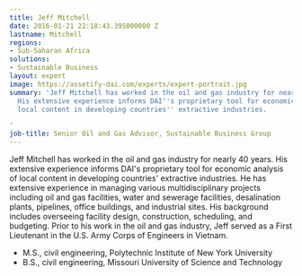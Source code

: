 ```yaml
---
title: Jeff Mitchell
date: 2016-01-21 22:18:43.395000000 Z
lastname: Mitchell
regions:
- Sub-Saharan Africa
solutions:
- Sustainable Business
layout: expert
image: https://assetify-dai.com/experts/expert-portrait.jpg
summary: 'Jeff Mitchell has worked in the oil and gas industry for nearly 40 years.
  His extensive experience informs DAI''s proprietary tool for economic analysis of
  local content in developing countries'' extractive industries.

'
job-title: Senior Oil and Gas Advisor, Sustainable Business Group
---
```


Jeff Mitchell has worked in the oil and gas industry for nearly 40 years. His extensive experience informs DAI's proprietary tool for economic analysis of local content in developing countries' extractive industries. He has extensive experience in managing various multidisciplinary projects including oil and gas facilities, water and sewerage facilities, desalination plants, pipelines, office buildings, and industrial sites. His background includes overseeing facility design, construction, scheduling, and budgeting. Prior to his work in the oil and gas industry, Jeff served as a First Lieutenant in the U.S. Army Corps of Engineers in Vietnam.

* M.S., civil engineering, Polytechnic Institute of New York University
* B.S., civil engineering, Missouri University of Science and Technology
